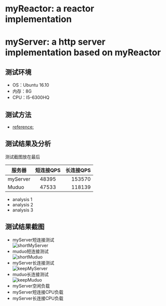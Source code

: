 # myReactor: a reactor implementation
# myServer: a http server implementation based on myReactor

## 测试环境
* OS：Ubuntu 16.10
* 内存：8G
* CPU：I5-6300HQ

## 测试方法
* [reference:](https://github.com/linyacool/WebServer/blob/master/%E6%B5%8B%E8%AF%95%E5%8F%8A%E6%94%B9%E8%BF%9B.md)


## 测试结果及分析
测试截图放在最后  

| 服务器 | 短连接QPS | 长连接QPS | 
| - | :-: | -: | 
| myServer | 48395| 153570 | 
| Muduo | 47533 | 118139 | 

* analysis 1 
* analysis 2
* analysis 3


## 测试结果截图
* myServer短连接测试  
![shortMyServer](https://github.com/linyacool/WebServer/blob/master/resources/myServer.png)
* muduo短连接测试  
![shortMuduo](https://github.com/linyacool/WebServer/blob/master/resources/muduo.png)
* myServer长连接测试  
![keepMyServer](https://github.com/linyacool/WebServer/blob/master/resources/myServerK.png)
* muduo长连接测试  
![keepMuduo](https://github.com/linyacool/WebServer/blob/master/resources/muduoK.png)
* myServer空闲负载  
* myServer短连接CPU负载  
* myServer长连接CPU负载  


